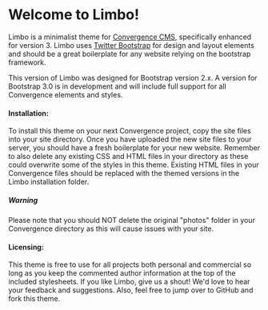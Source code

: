        

# Welcome to Limbo!

Limbo is a minimalist theme for [Convergence CMS](http://convergencecms.co/), specifically enhanced for version 3. Limbo uses [Twitter Bootstrap](http://getbootstrap.com) for design and layout elements and should be a great boilerplate for any website relying on the bootstrap framework.

This version of Limbo was designed for Bootstrap version 2.x. A version for Bootstrap 3.0 is in development and will include full support for all Convergence elements and styles.

#### Installation:

To install this theme on your next Convergence project, copy the site files into your site directory. Once you have uploaded the new site files to your server, you should have a fresh boilerplate for your new website. Remember to also delete any existing CSS and HTML files in your directory as these could overwrite some of the styles in this theme. Existing HTML files in your Convergence files should be replaced with the themed versions in the Limbo installation folder.

##### Warning

Please note that you should NOT delete the original "photos" folder in your Convergence directory as this will cause issues with your site.

#### Licensing:

This theme is free to use for all projects both personal and commercial so long as you keep the commented author information at the top of the included stylesheets. If you like Limbo, give us a shout! We'd love to hear your feedback and suggestions. Also, feel free to jump over to GitHub and fork this theme.